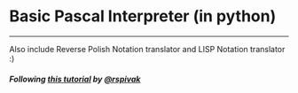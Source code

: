 # Basic Pascal Interpreter (in python)
---
Also include Reverse Polish Notation translator and LISP Notation translator :)

##### Following [this tutorial](https://ruslanspivak.com/lsbasi-part1/) by [@rspivak](https://github.com/rspivak)